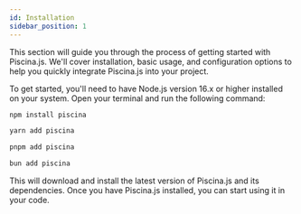 ```yaml
---
id: Installation
sidebar_position: 1
---
```


This section will guide you through the process of getting started with Piscina.js. We'll cover installation, basic usage, and configuration options to help you quickly integrate Piscina.js into your project.

To get started, you'll need to have Node.js version 16.x or higher installed on your system. Open your terminal and run the following command:

```bash tab={"label":"npm"}
npm install piscina
```
```bash tab={"label":"yarn"}
yarn add piscina
```
```bash tab={"label":"pnpm"}
pnpm add piscina
```
```bash tab={"label":"Bun"}
bun add piscina
```

This will download and install the latest version of Piscina.js and its dependencies.
Once you have Piscina.js installed, you can start using it in your code.